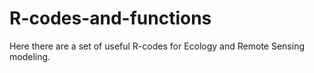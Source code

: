 # R-codes-and-functions
Here there are a set of useful R-codes for Ecology and Remote Sensing modeling.

